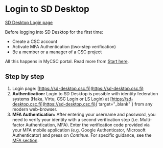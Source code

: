 # Login to SD Desktop

[SD Desktop Login page](https://sd-desktop.csc.fi)

Before logging into SD Desktop for the first time:
- Create a CSC account
- Activate MFA Authentication (two-step verification)
- Be a member or a manager of a CSC project
  
All this happens in MyCSC portal. Read more from [Start here](./sd-access.md#how-to-access-sd-connect-and-sd-desktop-for-storing-sharing-or-analyzing-sensitive-research-data).

## Step by step

1. Login page: [https://sd-desktop.csc.fi](https://sd-desktop.csc.fi)
2. **Authentication:** Login to SD Desktop is possible with identity federation systems (Haka, Virtu, CSC Login or LS Login) at
[https://sd-desktop.csc.fi](https://sd-desktop.csc.fi){ target="_blank" } from any modern web-browser.
3. **MFA Authentication:** After entering your username and password, you need to verify your identity with a second verification step (i.e. Multi-factor Authentication, MFA). Enter the verification code provided via your MFA mobile application (e.g. Google Authenticator, Microsoft Authenticator) and press on _Continue_. For specific guidance, see the [MFA section](../../accounts/mfa.md).





